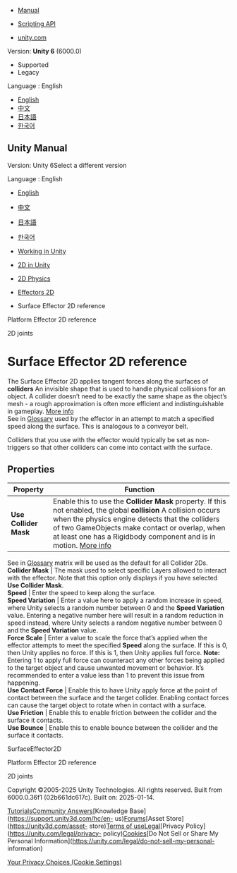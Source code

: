 [](https://docs.unity3d.com)

  * [Manual](../Manual/index.html)
  * [Scripting API](../ScriptReference/index.html)

  * [unity.com](https://unity.com/)

Version: **Unity 6** (6000.0)

  * Supported
  * Legacy

Language : English

  * [English](/Manual/2d-physics/effectors/surface-effector-2d-reference.html)
  * [中文](/cn/current/Manual/2d-physics/effectors/surface-effector-2d-reference.html)
  * [日本語](/ja/current/Manual/2d-physics/effectors/surface-effector-2d-reference.html)
  * [한국어](/kr/current/Manual/2d-physics/effectors/surface-effector-2d-reference.html)

[](https://docs.unity3d.com)

## Unity Manual

Version: Unity 6Select a different version

Language : English

  * [English](/Manual/2d-physics/effectors/surface-effector-2d-reference.html)
  * [中文](/cn/current/Manual/2d-physics/effectors/surface-effector-2d-reference.html)
  * [日本語](/ja/current/Manual/2d-physics/effectors/surface-effector-2d-reference.html)
  * [한국어](/kr/current/Manual/2d-physics/effectors/surface-effector-2d-reference.html)

  * [Working in Unity](../../working-in-unity.html)
  * [2D in Unity](../../Unity2D.html)
  * [2D Physics](../../2d-physics/2d-physics.html)
  * [Effectors 2D](../../2d-physics/effectors/effectors-2d-landing.html)
  * Surface Effector 2D reference

[](../../2d-physics/effectors/platform-effector-2d-reference.html)

Platform Effector 2D reference

[](../../2d-physics/joints/2d-joints-landing.html)

2D joints

# Surface Effector 2D reference

The Surface Effector 2D applies tangent forces along the surfaces of
**colliders** An invisible shape that is used to handle physical collisions
for an object. A collider doesn’t need to be exactly the same shape as the
object’s mesh - a rough approximation is often more efficient and
indistinguishable in gameplay. [More info](../../CollidersOverview.html)  
See in [Glossary](../../Glossary.html#Collider) used by the effector in an
attempt to match a specified speed along the surface. This is analogous to a
conveyor belt.

Colliders that you use with the effector would typically be set as non-
triggers so that other colliders can come into contact with the surface.

## Properties

**Property** | **Function**  
---|---  
**Use Collider Mask** | Enable this to use the **Collider Mask** property. If this not enabled, the global **collision** A collision occurs when the physics engine detects that the colliders of two GameObjects make contact or overlap, when at least one has a Rigidbody component and is in motion. [More info](../../CollidersOverview.html)  
See in [Glossary](../../Glossary.html#Collision) matrix will be used as the
default for all Collider 2Ds.  
**Collider Mask** | The mask used to select specific Layers allowed to interact with the effector. Note that this option only displays if you have selected **Use Collider Mask**.  
**Speed** | Enter the speed to keep along the surface.  
**Speed Variation** | Enter a value here to apply a random increase in speed, where Unity selects a random number between 0 and the **Speed Variation** value. Entering a negative number here will result in a random reduction in speed instead, where Unity selects a random negative number between 0 and the **Speed Variation** value.  
**Force Scale** | Enter a value to scale the force that’s applied when the effector attempts to meet the specified **Speed** along the surface. If this is 0, then Unity applies no force. If this is 1, then Unity applies full force. **Note:** Entering 1 to apply full force can counteract any other forces being applied to the target object and cause unwanted movement or behavior. It’s recommended to enter a value less than 1 to prevent this issue from happening.  
**Use Contact Force** | Enable this to have Unity apply force at the point of contact between the surface and the target collider. Enabling contact forces can cause the target object to rotate when in contact with a surface.  
**Use Friction** | Enable this to enable friction between the collider and the surface it contacts.  
**Use Bounce** | Enable this to enable bounce between the collider and the surface it contacts.  
  
SurfaceEffector2D

[](../../2d-physics/effectors/platform-effector-2d-reference.html)

Platform Effector 2D reference

[](../../2d-physics/joints/2d-joints-landing.html)

2D joints

Copyright ©2005-2025 Unity Technologies. All rights reserved. Built from
6000.0.36f1 (02b661dc617c). Built on: 2025-01-14.

[Tutorials](https://learn.unity.com/)[Community
Answers](https://answers.unity3d.com)[Knowledge
Base](https://support.unity3d.com/hc/en-
us)[Forums](https://forum.unity3d.com)[Asset Store](https://unity3d.com/asset-
store)[Terms of
use](https://docs.unity3d.com/Manual/TermsOfUse.html)[Legal](https://unity.com/legal)[Privacy
Policy](https://unity.com/legal/privacy-
policy)[Cookies](https://unity.com/legal/cookie-policy)[Do Not Sell or Share
My Personal Information](https://unity.com/legal/do-not-sell-my-personal-
information)

[Your Privacy Choices (Cookie Settings)](javascript:void\(0\);)

